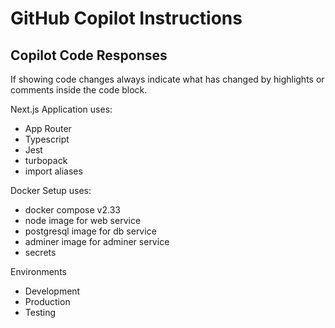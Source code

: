 # GitHub Copilot Instructions

## Copilot Code Responses

If showing code changes always indicate what has changed by highlights or comments inside the code block.

Next.js Application uses:
- App Router
- Typescript
- Jest
- turbopack 
- import aliases

Docker Setup uses:
- docker compose v2.33
- node image for web service
- postgresql image for db service
- adminer image for adminer service
- secrets

Environments
- Development
- Production
- Testing